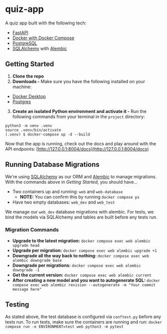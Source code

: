 # quiz-app

A quiz app built with the following tech:

- [FastAPI](https://fastapi.tiangolo.com/)
- [Docker with Docker Compose](https://docs.docker.com/compose/)
- [PostgreSQL](https://www.postgresql.org/)
- [SQLAlchemy](https://docs.sqlalchemy.org/en/20/) with [Alembic](https://alembic.sqlalchemy.org/en/latest/)

## Getting Started

1. **Clone the repo**
2. **Downloads -** Make sure you have the following installed on your machine:

- [Docker Desktop](https://docs.docker.com/get-docker/)
- [Postgres](https://www.postgresql.org/download/)

3. **Create an isolated Python environment and activate it -** Run the following commands from your terminal in the `project` directory:

```
python3 -m venv .venv
source .venv/bin/activate
(.venv) $ docker-compose up -d --build
```

Now that the app is running, check out the docs and play around with the API endpoints: [http://127.0.0.1:8004/docs](http://127.0.0.1:8004/docs)

## Running Database Migrations

We're using [SQLAlchemy](https://docs.sqlalchemy.org/en/20/index.html) as our ORM and [Alembic](https://alembic.sqlalchemy.org/en/latest/) to manage migrations. With the commands above in _Getting Started_, you should have...

- Two containers up and running: `web` and `web-database`
  - **NOTE:** You can confirm this by running `docker compose ps`
- Have two empty databases: `web_dev` and `web_test`

We manage our `web_dev` database migrations with alembic. For tests, we bind the models via SQLAlchemy and tables are built before any tests run.

### Migration Commands

- **Upgrade to the latest migration:** `docker compose exec web alembic upgrade head`
- **Upgrade per migration:** `docker compose exec web alembic upgrade +1`
- **Downgrade all the way back to nothing:** `docker compose exec web alembic downgrade base`
- **Downgrade per migrations:** `docker compose exec web alembic downgrade -1`
- **Get the current version:** `docker compose exec web alembic current`
- **After creating a new model and you want to autogenerate SQL:** `docker compose exec web alembic revision --autogenerate -m "Your commit message here"`

## Testing

As stated above, the test database is configured via `conftest.py` before any tests run. To run tests, make sure the containers are running and run: `docker compose run -e ENVIRONMENT=test web python3 -m pytest`
